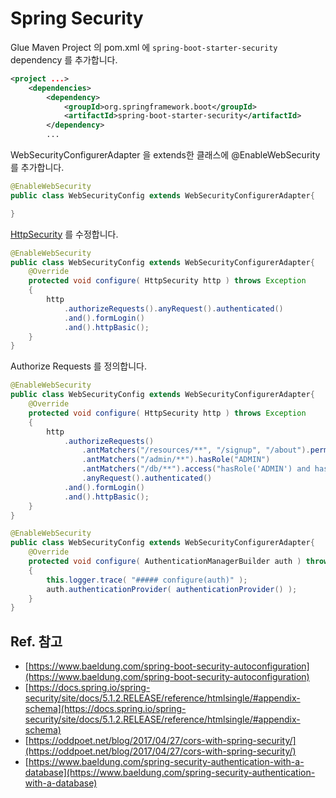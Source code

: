 # Spring Security

Glue Maven Project 의 pom.xml 에 `spring-boot-starter-security` dependency 를 추가합니다.

```xml
<project ...>
	<dependencies>
		<dependency>
			<groupId>org.springframework.boot</groupId>
			<artifactId>spring-boot-starter-security</artifactId>
		</dependency>
        ...
```

WebSecurityConfigurerAdapter 을 extends한 클래스에 @EnableWebSecurity 를 추가합니다. 

```java
@EnableWebSecurity
public class WebSecurityConfig extends WebSecurityConfigurerAdapter{

}
```

[HttpSecurity](https://docs.spring.io/spring-security/site/docs/5.1.2.RELEASE/reference/htmlsingle/#jc-httpsecurity) 를 수정합니다.

```java
@EnableWebSecurity
public class WebSecurityConfig extends WebSecurityConfigurerAdapter{
    @Override
    protected void configure( HttpSecurity http ) throws Exception
    {
		http
            .authorizeRequests().anyRequest().authenticated()
            .and().formLogin()
            .and().httpBasic();
    }
}
```

Authorize Requests 를 정의합니다.

```java
@EnableWebSecurity
public class WebSecurityConfig extends WebSecurityConfigurerAdapter{
    @Override
    protected void configure( HttpSecurity http ) throws Exception
    {
		http
            .authorizeRequests()
                .antMatchers("/resources/**", "/signup", "/about").permitAll()
                .antMatchers("/admin/**").hasRole("ADMIN")
                .antMatchers("/db/**").access("hasRole('ADMIN') and hasRole('DBA')")
                .anyRequest().authenticated()
            .and().formLogin()
            .and().httpBasic();
    }
}
```


```java
@EnableWebSecurity
public class WebSecurityConfig extends WebSecurityConfigurerAdapter{
	@Override
    protected void configure( AuthenticationManagerBuilder auth ) throws Exception
    {
        this.logger.trace( "##### configure(auth)" );
        auth.authenticationProvider( authenticationProvider() );
    }
}
```

## Ref. 참고

* [https://www.baeldung.com/spring-boot-security-autoconfiguration](https://www.baeldung.com/spring-boot-security-autoconfiguration) 
* [https://docs.spring.io/spring-security/site/docs/5.1.2.RELEASE/reference/htmlsingle/#appendix-schema](https://docs.spring.io/spring-security/site/docs/5.1.2.RELEASE/reference/htmlsingle/#appendix-schema)
* [https://oddpoet.net/blog/2017/04/27/cors-with-spring-security/](https://oddpoet.net/blog/2017/04/27/cors-with-spring-security/)
* [https://www.baeldung.com/spring-security-authentication-with-a-database](https://www.baeldung.com/spring-security-authentication-with-a-database)